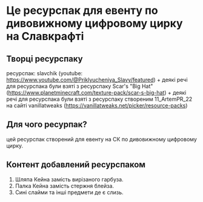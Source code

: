 # Це ресурспак для евенту по дивовижному цифровому цирку на Славкрафті

## Творці ресурспаку

ресурспак: slavchik (youtube: https://www.youtube.com/@Priklyucheniya_Slavy/featured)
\+ деякі речі для ресурспака були взяті з ресурспаку Scar's "Big Hat" (https://www.planetminecraft.com/texture-pack/scar-s-big-hat)
\+ деякі речі для ресурспака були взяті з ресурспаку створеним 11_ArtemPR_22 на сайті vanillatweaks (https://vanillatweaks.net/picker/resource-packs)

## Для чого ресурпак?

цей ресурспак створений для евенту на СК по дивовижному цифровому цирку.

## Контент добавлений ресурспаком

1. Шляпа Кейна замість вирізаного гарбуза.
2. Палка Кейна замість стержня блейза.
3. Сині слайми та інші предмети де є слизь.
